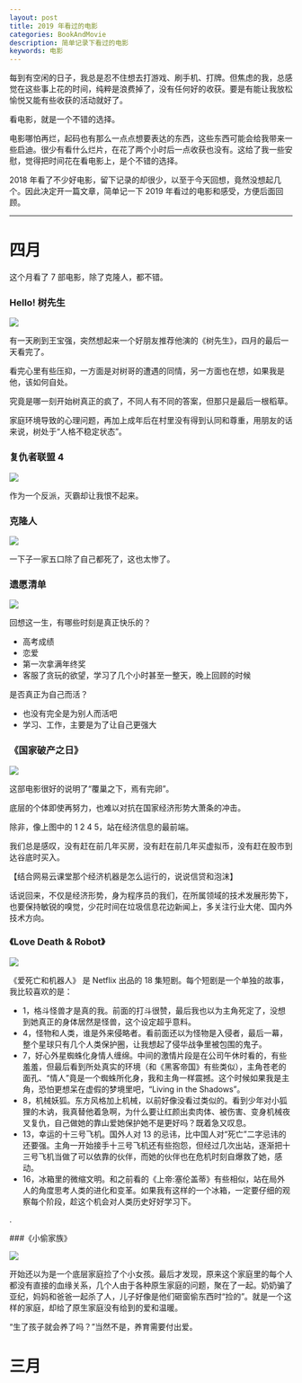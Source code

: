 ```yaml
---
layout: post
title: 2019 年看过的电影
categories: BookAndMovie
description: 简单记录下看过的电影
keywords: 电影
---
```



每到有空闲的日子，我总是忍不住想去打游戏、刷手机、打牌。但焦虑的我，总感觉在这些事上花的时间，纯粹是浪费掉了，没有任何好的收获。要是有能让我放松愉悦又能有些收获的活动就好了。

看电影，就是一个不错的选择。

电影哪怕再烂，起码也有那么一点点想要表达的东西，这些东西可能会给我带来一些启迪。很少有看什么烂片，在花了两个小时后一点收获也没有。这给了我一些安慰，觉得把时间花在看电影上，是个不错的选择。

2018 年看了不少好电影，留下记录的却很少，以至于今天回想，竟然没想起几个。因此决定开一篇文章，简单记一下 2019 年看过的电影和感受，方便后面回顾。

------------

# 四月

这个月看了 7 部电影，除了克隆人，都不错。

### Hello! 树先生

![](https://timgsa.baidu.com/timg?image&quality=80&size=b9999_10000&sec=1556647260833&di=92d53286e2a26985a13d5efc92fcbafe&imgtype=0&src=http%3A%2F%2Fi-7.vcimg.com%2Ftrim%2Fb7fc973fb0cbb14709930f178210e6653818612%2Ftrim.jpg)

有一天刷到王宝强，突然想起来一个好朋友推荐他演的《树先生》，四月的最后一天看完了。

看完心里有些压抑，一方面是对树哥的遭遇的同情，另一方面也在想，如果我是他，该如何自处。

究竟是哪一刻开始树真正的疯了，不同人有不同的答案，但那只是最后一根稻草。

家庭环境导致的心理问题，再加上成年后在村里没有得到认同和尊重，用朋友的话来说，树处于“人格不稳定状态”。



### 复仇者联盟 4

![](https://timgsa.baidu.com/timg?image&quality=80&size=b9999_10000&sec=1556647488219&di=5bd77a6ccca3f6723e33cf3e059a4f35&imgtype=0&src=http%3A%2F%2Fnewsimg.5054399.com%2Fuploads%2Fuserup%2F1809%2F0Q3432360Z.jpg)

作为一个反派，灭霸却让我恨不起来。

### 克隆人

![](https://timgsa.baidu.com/timg?image&quality=80&size=b9999_10000&sec=1556216353224&di=a971694d8ca48b1f6401494be6769dfa&imgtype=0&src=http%3A%2F%2Fp99.pstatp.com%2Flarge%2Fpgc-image%2Fc1bc4992c49b43f3a7473e80cc889886)

一下子一家五口除了自己都死了，这也太惨了。

### 遗愿清单

![](http://img3.imgtn.bdimg.com/it/u=2502061306,686831045&fm=26&gp=0.jpg)

回想这一生，有哪些时刻是真正快乐的？

- 高考成绩
- 恋爱
- 第一次拿满年终奖
- 客服了贪玩的欲望，学习了几个小时甚至一整天，晚上回顾的时候

是否真正为自己而活？

- 也没有完全是为别人而活吧
- 学习、工作，主要是为了让自己更强大

### 《国家破产之日》

![](https://timgsa.baidu.com/timg?image&quality=80&size=b9999_10000&sec=1555153903978&di=c8847423051448871eff224ad5013622&imgtype=0&src=http%3A%2F%2Fwx4.sinaimg.cn%2Fcrop.0.0.1000.562.1000%2Fde82374fly1fyvl39p5pwj20rs0fmadw.jpg)

这部电影很好的说明了“覆巢之下，焉有完卵”。

底层的个体即使再努力，也难以对抗在国家经济形势大萧条的冲击。

除非，像上图中的 1 2 4 5，站在经济信息的最前端。

我们总是感叹，没有赶在前几年买房，没有赶在前几年买虚拟币，没有赶在股市到达谷底时买入。

【结合网易云课堂那个经济机器是怎么运行的，说说信贷和泡沫】

话说回来，不仅是经济形势，身为程序员的我们，在所属领域的技术发展形势下，也要保持敏锐的嗅觉，少花时间在垃圾信息花边新闻上，多关注行业大佬、国内外技术方向。

### 《Love Death & Robot》 

![](https://timgsa.baidu.com/timg?image&quality=80&size=b9999_10000&sec=1556216468892&di=7b059c69fff8642c720a2c7f0af6075c&imgtype=0&src=http%3A%2F%2Fpic4.zhimg.com%2F50%2Fv2-d32c6a483e4cce4c09b4cfc3dadc11cf_hd.jpg)

《爱死亡和机器人》 是 Netflix 出品的 18 集短剧。每个短剧是一个单独的故事，我比较喜欢的是： 

- 1，格斗怪兽才是真的我。前面的打斗很赞，最后我也以为主角死定了，没想到她真正的身体居然是怪兽，这个设定超乎意料。
- 4，怪物和人类，谁是外来侵略者。看前面还以为怪物是入侵者，最后一幕，整个星球只有几个人类保护圈，让我想起了侵华战争里被包围的鬼子。
- 7，好心外星蜘蛛化身情人缠绵。中间的激情片段是在公司午休时看的，有些羞羞，但最后看到所处真实的环境（和《黑客帝国》有些类似），主角苍老的面孔、“情人”竟是一个蜘蛛所化身，我和主角一样震撼。这个时候如果我是主角，恐怕更想呆在虚假的梦境里吧，“Living in the Shadows”。
- 8，机械妖狐。东方风格加上机械，以前好像没看过类似的。看到少年对小狐狸的木讷，我真替他着急啊，为什么要让红颜出卖肉体、被伤害、变身机械夜叉复仇，自己做她的靠山爱她保护她不是更好吗？既着急又叹息。
- 13，幸运的十三号飞机。国外人对 13 的忌讳，比中国人对“死亡”二字忌讳的还要强。主角一开始接手十三号飞机还有些抱怨，但经过几次出站，逐渐把十三号飞机当做了可以依靠的伙伴，而她的伙伴也在危机时刻自爆救了她，感动。
- 16，冰箱里的微缩文明。和之前看的《上帝:塞伦盖蒂》有些相似，站在局外人的角度思考人类的进化和变革。如果我有这样的一个冰箱，一定要仔细的观察每个阶段，趁这个机会对人类历史好好学习下。

.

###《小偷家族》

![](https://gss0.bdstatic.com/94o3dSag_xI4khGkpoWK1HF6hhy/baike/c0%3Dbaike92%2C5%2C5%2C92%2C30/sign=437382eabb4543a9e116f29e7f7ee1e7/5243fbf2b21193134014a3ae69380cd791238d5d.jpg)

开始还以为是一个底层家庭捡了个小女孩。最后才发现，原来这个家庭里的每个人都没有直接的血缘关系，几个人由于各种原生家庭的问题，聚在了一起。奶奶骗了亚纪，妈妈和爸爸一起杀了人，儿子好像是他们砸窗偷东西时“捡的”。就是一个这样的家庭，却给了原生家庭没有给到的爱和温暖。

“生了孩子就会养了吗？”当然不是，养育需要付出爱。

# 三月



